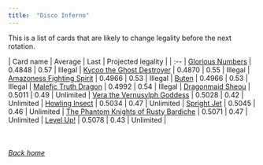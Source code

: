 ```yaml
---
title:  "Disco Inferno"
---
```


This is a list of cards that are likely to change legality before the next rotation.

| Card name | Average | Last | Projected legality |
| :-- |
[Glorious Numbers](https://db.ygoprodeck.com/card/?search=Glorious%20Numbers) | 0.4848 | 0.57 | Illegal |
[Kycoo the Ghost Destroyer](https://db.ygoprodeck.com/card/?search=Kycoo%20the%20Ghost%20Destroyer) | 0.4870 | 0.55 | Illegal |
[Amazoness Fighting Spirit](https://db.ygoprodeck.com/card/?search=Amazoness%20Fighting%20Spirit) | 0.4966 | 0.53 | Illegal |
[Buten](https://db.ygoprodeck.com/card/?search=Buten) | 0.4966 | 0.53 | Illegal |
[Malefic Truth Dragon](https://db.ygoprodeck.com/card/?search=Malefic%20Truth%20Dragon) | 0.4992 | 0.54 | Illegal |
[Dragonmaid Sheou](https://db.ygoprodeck.com/card/?search=Dragonmaid%20Sheou) | 0.5011 | 0.49 | Unlimited |
[Vera the Vernusylph Goddess](https://db.ygoprodeck.com/card/?search=Vera%20the%20Vernusylph%20Goddess) | 0.5028 | 0.42 | Unlimited |
[Howling Insect](https://db.ygoprodeck.com/card/?search=Howling%20Insect) | 0.5034 | 0.47 | Unlimited |
[Spright Jet](https://db.ygoprodeck.com/card/?search=Spright%20Jet) | 0.5045 | 0.46 | Unlimited |
[The Phantom Knights of Rusty Bardiche](https://db.ygoprodeck.com/card/?search=The%20Phantom%20Knights%20of%20Rusty%20Bardiche) | 0.5071 | 0.47 | Unlimited |
[Level Up!](https://db.ygoprodeck.com/card/?search=Level%20Up!) | 0.5078 | 0.43 | Unlimited |

<br>

###### [Back home](index)